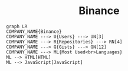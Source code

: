 <h1 align="center">Binance</h1>

```mermaid
graph LR
COMPANY_NAME{Binance}
COMPANY_NAME ---> U{Users} ---> UN[3]
COMPANY_NAME ---> R{Repositories} ---> RN[4]
COMPANY_NAME ---> G{Gists} ---> GN[12]
COMPANY_NAME ---> ML{Most Used<br>Languages}
ML --> HTML[HTML]
ML --> JavaScript[JavaScript]
```
